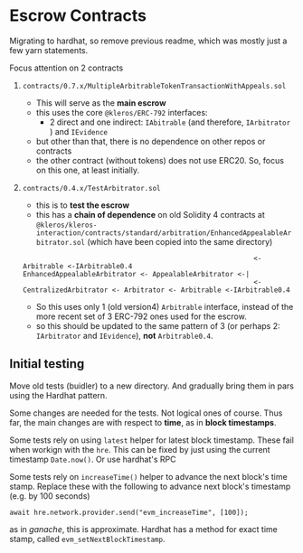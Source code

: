 # Escrow Contracts

Migrating to hardhat, so remove previous readme, which was mostly just a few yarn statements.

Focus attention on 2 contracts
1. `contracts/0.7.x/MultipleArbitrableTokenTransactionWithAppeals.sol`
    * This will serve as the **main escrow**
    * this uses the core `@kleros/ERC-792` interfaces: 
        * 2 direct and one indirect: `IAbitrable` (and therefore, `IArbitrator` ) and `IEvidence`
    * but other than that, there is no dependence on other repos or contracts
    * the other contract (without tokens) does not use ERC20. So, focus on this one, at least initially.
2. `contracts/0.4.x/TestArbitrator.sol`
    * this is to **test the escrow**
    * this has a **chain of dependence** on old Solidity 4 contracts at  `@kleros/kleros-interaction/contracts/standard/arbitration/EnhancedAppealableArbitrator.sol` (which have been copied into the same directory)
    
     
    ```
                                                             <- Arbitrable <-IArbitrable0.4 
    EnhancedAppealableArbitrator <- AppealableArbitrator <-|
                                                             <- CentralizedArbitrator <- Arbitrator <- Arbitrable <-IArbitrable0.4                 
    ```
    * So this uses only 1 (old version4) `Arbitrable` interface, instead of the more recent set of 3 ERC-792 ones used for the escrow.
    * so this should be updated to the same pattern of 3 (or perhaps 2: `IArbitrator` and `IEvidence`), **not** `Arbitrable0.4`.

## Initial testing
Move old tests (buidler) to a new directory. And gradually bring them in pars using the Hardhat pattern.

Some changes are needed for the tests. Not logical ones of course. Thus far, the main changes are with respect to **time**, as in **block timestamps**.

Some tests rely on using `latest` helper for latest block timestamp. These fail when workign with the `hre`. This can be fixed by just using the current timestamp `Date.now()`. Or use hardhat's RPC

Some tests rely on `increaseTime()` helper to advance the next block's time stamp. Replace these with the following to advance next block's timestamp (e.g. by 100 seconds)

```
await hre.network.provider.send("evm_increaseTime", [100]);

```
as in *ganache*, this is approximate. Hardhat has a method for exact time stamp, called `evm_setNextBlockTimestamp`. 